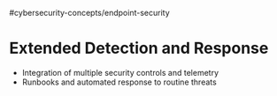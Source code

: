 #cybersecurity-concepts/endpoint-security 
# Extended Detection and Response
- Integration of multiple security controls and telemetry
- Runbooks and automated response to routine threats